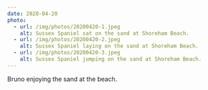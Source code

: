 ```yaml
---
date: 2020-04-20
photo:
  - url: /img/photos/20200420-1.jpeg
    alt: Sussex Spaniel sat on the sand at Shoreham Beach.
  - url: /img/photos/20200420-2.jpeg
    alt: Sussex Spaniel laying on the sand at Shoreham Beach.
  - url: /img/photos/20200420-3.jpeg
    alt: Sussex Spaniel jumping on the sand at Shoreham Beach.
---
```


Bruno enjoying the sand at the beach.
